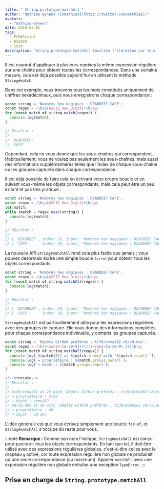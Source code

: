 ```yaml
---
title: "`String.prototype.matchAll`"
author: "Mathias Bynens ([@mathias](https://twitter.com/mathias))"
avatars: 
  - "mathias-bynens"
date: 2019-02-02
tags: 
  - ECMAScript
  - ES2020
  - io19
description: "String.prototype.matchAll facilite l'itération sur tous les objets correspondants produits par une expression régulière donnée."
---
```

Il est courant d'appliquer à plusieurs reprises la même expression régulière sur une chaîne pour obtenir toutes les correspondances. Dans une certaine mesure, cela est déjà possible aujourd'hui en utilisant la méthode `String#match`.

Dans cet exemple, nous trouvons tous les mots constitués uniquement de chiffres hexadécimaux, puis nous enregistrons chaque correspondance :

```js
const string = 'Nombres hex magiques : DEADBEEF CAFE';
const regex = /\b\p{ASCII_Hex_Digit}+\b/gu;
for (const match of string.match(regex)) {
  console.log(match);
}

// Résultat :
//
// 'DEADBEEF'
// 'CAFE'
```

Cependant, cela ne vous donne que les _sous-chaînes_ qui correspondent. Habituellement, vous ne voulez pas seulement les sous-chaînes, mais aussi des informations supplémentaires telles que l'index de chaque sous-chaîne ou les groupes capturés dans chaque correspondance.

Il est déjà possible de faire cela en écrivant votre propre boucle et en suivant vous-même les objets correspondants, mais cela peut être un peu irritant et pas très pratique :

```js
const string = 'Nombres hex magiques : DEADBEEF CAFE';
const regex = /\b\p{ASCII_Hex_Digit}+\b/gu;
let match;
while (match = regex.exec(string)) {
  console.log(match);
}

// Résultat :
//
// [ 'DEADBEEF', index: 19, input: 'Nombres hex magiques : DEADBEEF CAFE' ]
// [ 'CAFE',     index: 28, input: 'Nombres hex magiques : DEADBEEF CAFE' ]
```

La nouvelle API `String#matchAll` rend cela plus facile que jamais : vous pouvez désormais écrire une simple boucle `for`-`of` pour obtenir tous les objets correspondants.

```js
const string = 'Nombres hex magiques : DEADBEEF CAFE';
const regex = /\b\p{ASCII_Hex_Digit}+\b/gu;
for (const match of string.matchAll(regex)) {
  console.log(match);
}

// Résultat :
//
// [ 'DEADBEEF', index: 19, input: 'Nombres hex magiques : DEADBEEF CAFE' ]
// [ 'CAFE',     index: 28, input: 'Nombres hex magiques : DEADBEEF CAFE' ]
```

`String#matchAll` est particulièrement utile pour les expressions régulières avec des groupes de capture. Elle vous donne des informations complètes pour chaque correspondance individuelle, y compris les groupes capturés.

```js
const string = 'Dépôts GitHub préférés : tc39/ecma262 v8/v8.dev';
const regex = /\b(?<owner>[a-z0-9]+)\/(?<repo>[a-z0-9\.]+)\b/g;
for (const match of string.matchAll(regex)) {
  console.log(`${match[0]} at ${match.index} with '${match.input}'`);
  console.log(`→ propriétaire : ${match.groups.owner}`);
  console.log(`→ dépôt : ${match.groups.repo}`);
}

<!--truncate-->
// Résultat :
//
// tc39/ecma262 at 23 with 'Dépôts GitHub préférés : tc39/ecma262 v8/v8.dev'
// → propriétaire : tc39
// → dépôt : ecma262
// v8/v8.dev at 36 with 'Dépôts GitHub préférés : tc39/ecma262 v8/v8.dev'
// → propriétaire : v8
// → dépôt : v8.dev
```

L'idée générale est que vous écrivez simplement une boucle `for`-`of`, et `String#matchAll` s'occupe du reste pour vous.

:::note
**Remarque :** Comme son nom l'indique, `String#matchAll` est conçu pour parcourir _tous_ les objets correspondants. En tant que tel, il doit être utilisé avec des expressions régulières globales, c'est-à-dire celles avec le drapeau `g` activé, car toute expression régulière non globale ne produirait qu'une seule correspondance (au maximum). Appeler `matchAll` avec une expression régulière non globale entraîne une exception `TypeError`.
:::

## Prise en charge de `String.prototype.matchAll`

<feature-support chrome="73 /blog/v8-release-73#string.prototype.matchall"
                 firefox="67"
                 safari="13"
                 nodejs="12"
                 babel="oui https://github.com/zloirock/core-js#ecmascript-string-and-regexp"></feature-support>
